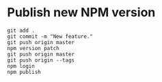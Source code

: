 # Publish new NPM version

```
git add .
git commit -m "New feature."
git push origin master
npm version patch
git push origin master
git push origin --tags
npm login
npm publish
```
